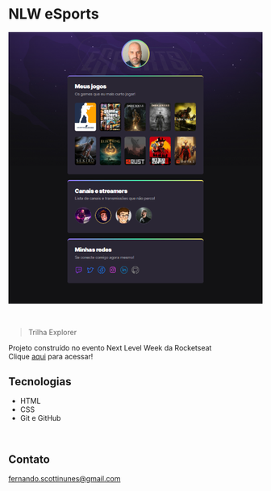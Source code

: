 # NLW eSports
![preview](./.github/preview.png)

<br>

>Trilha Explorer

Projeto construído no evento Next Level Week da Rocketseat
<br>
Clique [aqui](https://fernandoscottinunes.github.io/nlw-esports-explorer/) para acessar!
<br>

## Tecnologias

- HTML
- CSS
- Git e GitHub
<br>

## Contato
fernando.scottinunes@gmail.com